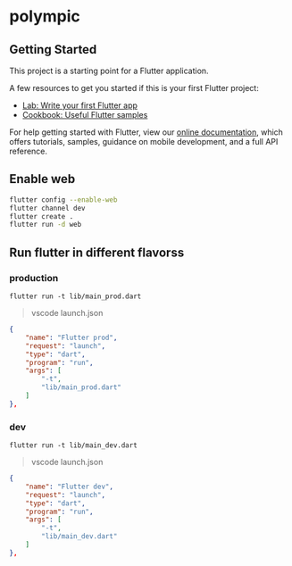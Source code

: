 # polympic

## Getting Started

This project is a starting point for a Flutter application.

A few resources to get you started if this is your first Flutter project:

- [Lab: Write your first Flutter app](https://flutter.dev/docs/get-started/codelab)
- [Cookbook: Useful Flutter samples](https://flutter.dev/docs/cookbook)

For help getting started with Flutter, view our
[online documentation](https://flutter.dev/docs), which offers tutorials,
samples, guidance on mobile development, and a full API reference.

## Enable web

```sh
flutter config --enable-web
flutter channel dev
flutter create .
flutter run -d web
```

## Run flutter in different flavorss

### production

`flutter run -t lib/main_prod.dart`

>vscode launch.json

```json
{
    "name": "Flutter prod",
    "request": "launch",
    "type": "dart",
    "program": "run",
    "args": [
        "-t",
        "lib/main_prod.dart"
    ]
},
```

### dev

`flutter run -t lib/main_dev.dart`

>vscode launch.json

```json
{
    "name": "Flutter dev",
    "request": "launch",
    "type": "dart",
    "program": "run",
    "args": [
        "-t",
        "lib/main_dev.dart"
    ]
},
```
